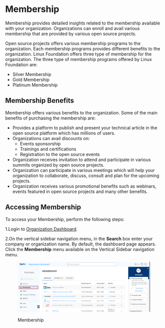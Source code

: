 # Membership

Membership provides detailed insights related to the membership available with your organization. Organizations can enroll and avail various membership that are provided by various open source projects.

Open source projects offers various membership programs to the organization. Each membership programs provides different benefits to the organization. Linux Foundation offers three type of membership for the organization. The three type of membership programs offered by Linux Foundation are:

* Silver Membership
* Gold Membership
* Platinum Membership

## Membership Benefits

Membership offers various benefits to the organization. Some of the main benefits of purchasing the membership are:

* Provides a platform to publish and present your technical article in the open source platform which has millions of users.
* Organizations can avail discounts on:
  * Events sponsorship
  * Trainings and certifications
  * Registration to the open source events
* Organization receives invitation to attend and participate in various summits organized by open source projects.
* Organization can participate in various meetings which will help your organization to collaborate, discuss, consult and plan for the upcoming projects.
* Organization receives various promotional benefits such as webinars, events featured in open source projects and many other benefits.

## Accessing Membership

To access your Membership, perform the following steps:

1.Login to [Organization Dashboard](https://myorg.lfx.dev).

2.On the vertical sidebar navigation menu, in the **Search** box enter your company or organization name. By default, the dashboard page appears. Click the **Membership** menu available on the Vertical Sidebar navigation menu.

<figure><img src="../../.gitbook/assets/Acces Mem.png" alt=""><figcaption><p>Membership</p></figcaption></figure>
